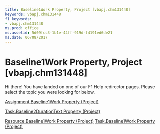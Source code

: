 ```yaml
---
title: Baseline1Work Property, Project [vbapj.chm131448]
keywords: vbapj.chm131448
f1_keywords:
- vbapj.chm131448
ms.prod: office
ms.assetid: 5d09fcc3-1b1e-44ff-919d-f4191ed6de21
ms.date: 06/08/2017
---
```



# Baseline1Work Property, Project [vbapj.chm131448]

Hi there! You have landed on one of our F1 Help redirector pages. Please select the topic you were looking for below.

[Assignment.Baseline1Work Property (Project)](http://msdn.microsoft.com/library/6584b8d7-96f0-905b-9b22-19917c1452ae%28Office.15%29.aspx)

[Task.Baseline2DurationText Property (Project)](http://msdn.microsoft.com/library/d0bacbcb-4976-451b-8b97-8bb70bb29c20%28Office.15%29.aspx)

[Resource.Baseline1Work Property (Project)](http://msdn.microsoft.com/library/87356b7b-5c6b-9c99-81ab-ee4c20fbbb54%28Office.15%29.aspx)
[Task.Baseline1Work Property (Project)](http://msdn.microsoft.com/library/571a2ee3-f7d4-dc60-43fa-f5b184260216%28Office.15%29.aspx)

